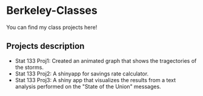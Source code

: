 # Berkeley-Classes
You can find my class projects here!
<br/>

## Projects description
- Stat 133 Proj1: Created an animated graph that shows the tragectories of the storms.
- Stat 133 Proj2: A shinyapp for savings rate calculator. 
- Stat 133 Proj3: A shiny app that visualizes the results from a text analysis performed on the "State of the Union" messages.
